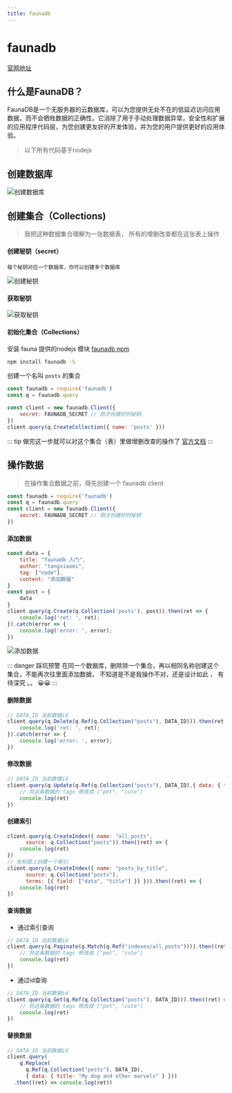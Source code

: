 ```yaml
---
title: faunadb
---
```


# faunadb 

[官网地址](https://fauna.com/)

## 什么是FaunaDB？   

FaunaDB是一个无服务器的云数据库，可以为您提供无处不在的低延迟访问应用数据，而不会牺牲数据的正确性。它消除了用于手动处理数据异常，安全性和扩展的应用程序代码层，为您创建更友好的开发体验，并为您的用户提供更好的应用体验。



> 以下所有代码基于nodejs


## 创建数据库

![创建数据库](../../images/faunadb/create.png)

## 创建集合（Collections)

> 我把这种数据集合理解为一张数据表， 所有的增删改查都在这张表上操作

#### 创建秘钥（secret）

`每个秘钥对应一个数据库，你可以创建多个数据库`

![创建秘钥](../../images/faunadb/create-secret.png)

#### 获取秘钥  

![获取秘钥](../../images/faunadb/get-secret.png)

#### 初始化集合（Collections）

安装 fauna 提供的nodejs 模块 [faunadb npm](https://www.npmjs.com/package/faunadb)

```bash
npm install faunadb -S
```

创建一个名叫 `posts` 的集合

```js
const faunadb = require('faunadb')
const q = faunadb.query

const client = new faunadb.Client({
    secret: FAUNADB_SECRET // 刚才创建好的秘钥
})
client.query(q.CreateCollection({ name: 'posts' }))
```

::: tip
做完这一步就可以对这个集合（表）里做增删改查的操作了 
[官方文档](https://docs.fauna.com/fauna/current/tutorials/crud#update)
::: 

## 操作数据

> 在操作集合数据之前，得先创建一个 faunadb client

``` js
const faunadb = require('faunadb')
const q = faunadb.query
const client = new faunadb.Client({
    secret: FAUNADB_SECRET // 刚才创建好的秘钥
})
```


#### 添加数据

```js
const data = {
    title: "faunadb 入门",
    author: "tangxiaomi",
    tag: ["node"],
    content: "添加数据"
}
const post = {
    data
}
client.query(q.Create(q.Collection('posts'), post)).then(ret => {
    console.log('ret: ', ret);
}).catch(error => {
    console.log('error: ', error);
})
```

![添加数据](../../images/faunadb/add.png)

::: danger 踩坑预警
在同一个数据库，删除除一个集合，再以相同名称创建这个集合，不能再次往里面添加数据， 不知道是不是我操作不对，还是设计如此 ， 有待深究 。。 😀😀
:::

#### 删除数据

```js
// DATA_ID 当前数据id
client.query(q.Delete(q.Ref(q.Collection("posts"), DATA_ID))).then(ret => {
    console.log('ret: ', ret);
}).catch(error => {
    console.log('error: ', error);
})
```

#### 修改数据

```js
// DATA_ID 当前数据id
client.query(q.Update(q.Ref(q.Collection("posts"), DATA_ID),{ data: { tags: ["pet", "cute"] } })).then((ret) => {
    // 将这条数据的 tags 修改成 ["pet", "cute"]
    console.log(ret)
})
```

#### 创建索引

```js
client.query(q.CreateIndex({ name: "all_posts",
      source: q.Collection("posts")).then((ret) => {
    console.log(ret)
})
// 在标题上创建一个索引
client.query(q.CreateIndex({ name: "posts_by_title",
      source: q.Collection("posts"),
      terms: [{ field: ["data", "title"] }] })).then((ret) => {
    console.log(ret)
})
```

#### 查询数据

* 通过索引查询

```js
// DATA_ID 当前数据id
client.query(q.Paginate(q.Match(q.Ref("indexes/all_posts")))).then((ret) => {
    // 将这条数据的 tags 修改成 ["pet", "cute"]
    console.log(ret)
})
```

* 通过id查询

```js
// DATA_ID 当前数据id
client.query(q.Get(q.Ref(q.Collection("posts"), DATA_ID))).then((ret) => {
    // 将这条数据的 tags 修改成 ["pet", "cute"]
    console.log(ret)
})
```

#### 替换数据

```js
// DATA_ID 当前数据id
client.query(
    q.Replace(
      q.Ref(q.Collection("posts"), DATA_ID),
      { data: { title: "My dog and other marvels" } }))
  .then((ret) => console.log(ret))
```